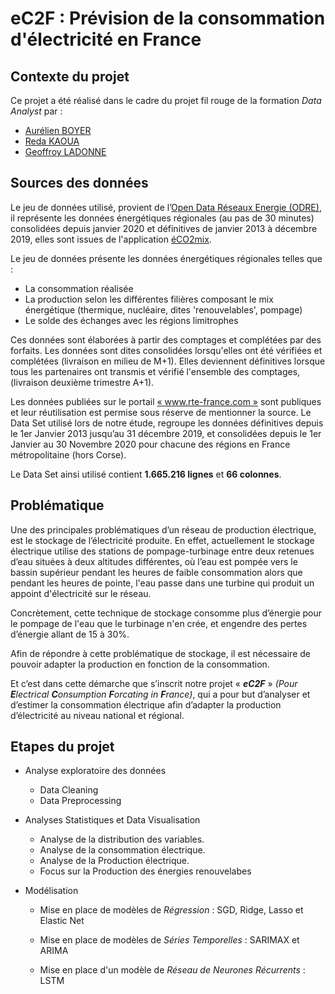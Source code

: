 # eC2F : Prévision de la consommation d'électricité en France

## Contexte du projet

Ce projet a été réalisé dans le cadre du projet fil rouge de la formation *Data Analyst* par :
* [Aurélien BOYER](https://www.linkedin.com/in/aurelienboyerensci/)
* [Reda KAOUA](https://www.linkedin.com/in/kaoua-reda/)
* [Geoffroy LADONNE](https://www.linkedin.com/in/geoffroy-ladonne-8b40929a/)

## Sources des données

Le jeu de données utilisé, provient de l’[Open Data Réseaux Energie (ODRE)](https://opendata.reseaux-energies.fr/explore/dataset/eco2mix-regional-cons-def/export/?disjunctive.libelle_region&disjunctive.nature&sort=-date_heure), il représente les données énergétiques régionales (au pas de 30 minutes) consolidées depuis janvier 2020 et définitives de janvier 2013 à décembre 2019, elles sont issues de l'application [éCO2mix](https://www.rte-france.com/eco2mix).

Le jeu de données présente les données énergétiques régionales telles que :
- La consommation réalisée
- La production selon les différentes filières composant le mix énergétique (thermique, nucléaire, dites 'renouvelables', pompage)
- Le solde des échanges avec les régions limitrophes

Ces données sont élaborées à partir des comptages et complétées par des forfaits. Les données sont dites consolidées lorsqu'elles ont été vérifiées et complétées (livraison en milieu de M+1). Elles deviennent définitives lorsque tous les partenaires ont transmis et vérifié l'ensemble des comptages, (livraison deuxième trimestre A+1).

Les données publiées sur le portail [« www.rte-france.com »](https://www.rte-france.com) sont publiques et leur réutilisation est permise sous réserve de mentionner la source.
Le Data Set utilisé lors de notre étude, regroupe les données définitives depuis le 1er Janvier 2013 jusqu’au 31 décembre 2019, et consolidées depuis le 1er Janvier au 30 Novembre 2020 pour chacune des régions en France métropolitaine (hors Corse).

Le Data Set ainsi utilisé contient **1.665.216 lignes** et **66 colonnes**. 


## Problématique

Une des principales problématiques d’un réseau de production électrique, est le stockage
de l’électricité produite. En effet, actuellement le stockage électrique utilise des stations
de pompage-turbinage entre deux retenues d’eau situées à deux altitudes différentes, où l’eau
est pompée vers le bassin supérieur pendant les heures de faible consommation alors que pendant
les heures de pointe, l'eau passe dans une turbine qui produit un appoint d'électricité sur le
réseau.

Concrètement, cette technique de stockage consomme plus d’énergie pour le pompage de l'eau que
le turbinage n'en crée, et engendre des pertes d’énergie allant de 15 à 30%.

Afin de répondre à cette problématique de stockage, il est nécessaire de pouvoir adapter  la
production en fonction de la consommation.

Et c’est dans cette démarche que s’inscrit notre projet « ***eC2F*** » *(Pour **E**lectrical **C**onsumption **F**orcating in **F**rance)*, qui a pour but
d’analyser et d’estimer la consommation électrique afin d’adapter la production d’électricité
au niveau national et régional.

## Etapes du projet

* Analyse exploratoire des données
    * Data Cleaning
    * Data Preprocessing

* Analyses Statistiques et Data Visualisation
    * Analyse de la distribution des variables.
    * Analyse de la consommation électrique.
    * Analyse de la Production électrique.
    * Focus sur la Production des énergies renouvelabes

* Modélisation
    * Mise en place de modèles de _Régression_ : SGD, Ridge, Lasso et Elastic Net

    * Mise en place de modèles de _Séries Temporelles_ : SARIMAX et ARIMA

    * Mise en place d'un modèle de _Réseau de Neurones Récurrents_ : LSTM
